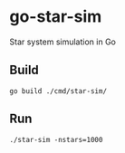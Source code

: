 # go-star-sim
Star system simulation in Go

## Build

```
go build ./cmd/star-sim/
```

## Run

```
./star-sim -nstars=1000
```
